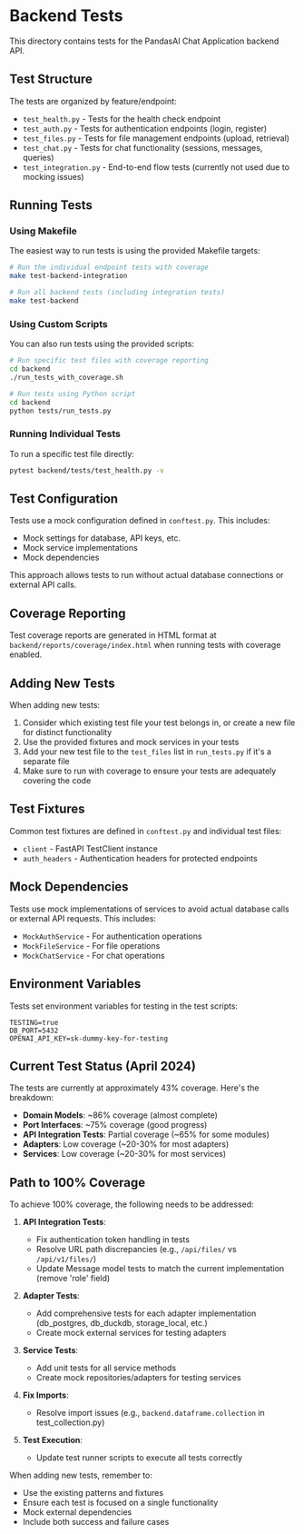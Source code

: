 # Backend Tests

This directory contains tests for the PandasAI Chat Application backend API.

## Test Structure

The tests are organized by feature/endpoint:

- `test_health.py` - Tests for the health check endpoint
- `test_auth.py` - Tests for authentication endpoints (login, register)
- `test_files.py` - Tests for file management endpoints (upload, retrieval)
- `test_chat.py` - Tests for chat functionality (sessions, messages, queries)
- `test_integration.py` - End-to-end flow tests (currently not used due to mocking issues)

## Running Tests

### Using Makefile

The easiest way to run tests is using the provided Makefile targets:

```bash
# Run the individual endpoint tests with coverage
make test-backend-integration

# Run all backend tests (including integration tests)
make test-backend
```

### Using Custom Scripts

You can also run tests using the provided scripts:

```bash
# Run specific test files with coverage reporting
cd backend
./run_tests_with_coverage.sh

# Run tests using Python script
cd backend
python tests/run_tests.py
```

### Running Individual Tests

To run a specific test file directly:

```bash
pytest backend/tests/test_health.py -v
```

## Test Configuration

Tests use a mock configuration defined in `conftest.py`. This includes:

- Mock settings for database, API keys, etc.
- Mock service implementations
- Mock dependencies

This approach allows tests to run without actual database connections or external API calls.

## Coverage Reporting

Test coverage reports are generated in HTML format at `backend/reports/coverage/index.html` when running tests with coverage enabled.

## Adding New Tests

When adding new tests:

1. Consider which existing test file your test belongs in, or create a new file for distinct functionality
2. Use the provided fixtures and mock services in your tests
3. Add your new test file to the `test_files` list in `run_tests.py` if it's a separate file
4. Make sure to run with coverage to ensure your tests are adequately covering the code

## Test Fixtures

Common test fixtures are defined in `conftest.py` and individual test files:

- `client` - FastAPI TestClient instance
- `auth_headers` - Authentication headers for protected endpoints

## Mock Dependencies

Tests use mock implementations of services to avoid actual database calls or external API requests. This includes:

- `MockAuthService` - For authentication operations
- `MockFileService` - For file operations
- `MockChatService` - For chat operations

## Environment Variables

Tests set environment variables for testing in the test scripts:

```
TESTING=true
DB_PORT=5432
OPENAI_API_KEY=sk-dummy-key-for-testing
```

## Current Test Status (April 2024)

The tests are currently at approximately 43% coverage. Here's the breakdown:

- **Domain Models**: ~86% coverage (almost complete)
- **Port Interfaces**: ~75% coverage (good progress)
- **API Integration Tests**: Partial coverage (~65% for some modules)
- **Adapters**: Low coverage (~20-30% for most adapters)
- **Services**: Low coverage (~20-30% for most services)

## Path to 100% Coverage

To achieve 100% coverage, the following needs to be addressed:

1. **API Integration Tests**:
   - Fix authentication token handling in tests
   - Resolve URL path discrepancies (e.g., `/api/files/` vs `/api/v1/files/`)
   - Update Message model tests to match the current implementation (remove 'role' field)

2. **Adapter Tests**:
   - Add comprehensive tests for each adapter implementation (db_postgres, db_duckdb, storage_local, etc.)
   - Create mock external services for testing adapters

3. **Service Tests**:
   - Add unit tests for all service methods
   - Create mock repositories/adapters for testing services

4. **Fix Imports**:
   - Resolve import issues (e.g., `backend.dataframe.collection` in test_collection.py)

5. **Test Execution**:
   - Update test runner scripts to execute all tests correctly

When adding new tests, remember to:
- Use the existing patterns and fixtures
- Ensure each test is focused on a single functionality
- Mock external dependencies
- Include both success and failure cases 